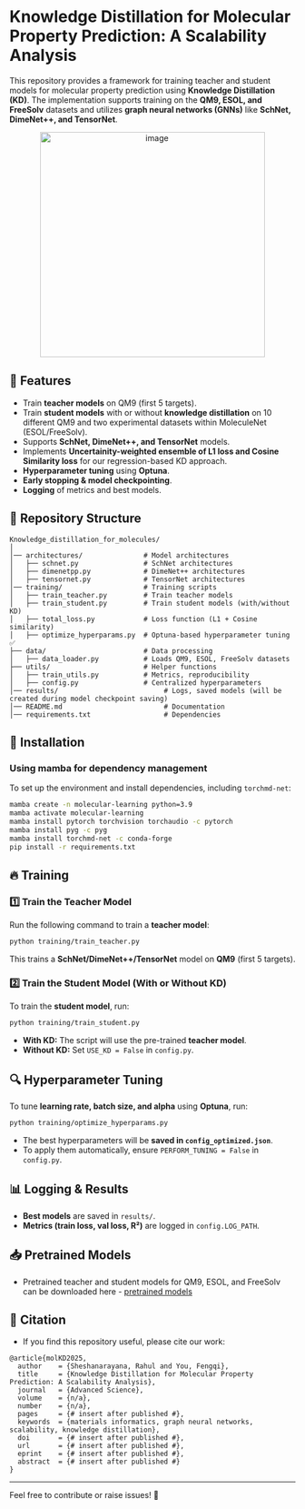 # Knowledge Distillation for Molecular Property Prediction: A Scalability Analysis

This repository provides a framework for training teacher and student models for molecular property prediction using **Knowledge Distillation (KD)**. The implementation supports training on the **QM9, ESOL, and FreeSolv** datasets and utilizes **graph neural networks (GNNs)** like **SchNet, DimeNet++, and TensorNet**.

<p align="center">
  <img width="396" alt="image" src="https://github.com/user-attachments/assets/c08ad6dc-22bf-4f2f-bfce-b1d43172b6ce" />
</p>

## 📌 Features
- Train **teacher models** on QM9 (first 5 targets).
- Train **student models** with or without **knowledge distillation** on 10 different QM9 and two experimental datasets within MoleculeNet (ESOL/FreeSolv).
- Supports **SchNet, DimeNet++, and TensorNet** models.
- Implements **Uncertainity-weighted ensemble of L1 loss and Cosine Similarity loss** for our regression-based KD approach.
- **Hyperparameter tuning** using **Optuna**.
- **Early stopping & model checkpointing**.
- **Logging** of metrics and best models.

## 📂 Repository Structure
```
Knowledge_distillation_for_molecules/
│ 
│── architectures/               # Model architectures
│   ├── schnet.py                # SchNet architectures
│   ├── dimenetpp.py             # DimeNet++ architectures
│   ├── tensornet.py             # TensorNet architectures
│── training/                    # Training scripts
│   ├── train_teacher.py         # Train teacher models
│   ├── train_student.py         # Train student models (with/without KD)
│   ├── total_loss.py            # Loss function (L1 + Cosine similarity)
│   ├── optimize_hyperparams.py  # Optuna-based hyperparameter tuning  ✅
├── data/                        # Data processing
│   ├── data_loader.py           # Loads QM9, ESOL, FreeSolv datasets
├── utils/                       # Helper functions
│   ├── train_utils.py           # Metrics, reproducibility
│   ├── config.py                # Centralized hyperparameters
│── results/                          # Logs, saved models (will be created during model checkpoint saving)
│── README.md                         # Documentation
│── requirements.txt                  # Dependencies
```

## 🚀 Installation

### **Using mamba for dependency management**
To set up the environment and install dependencies, including `torchmd-net`:

```bash
mamba create -n molecular-learning python=3.9
mamba activate molecular-learning
mamba install pytorch torchvision torchaudio -c pytorch
mamba install pyg -c pyg
mamba install torchmd-net -c conda-forge
pip install -r requirements.txt
```

## 🔥 Training
### **1️⃣ Train the Teacher Model**
Run the following command to train a **teacher model**:
```bash
python training/train_teacher.py
```
This trains a **SchNet/DimeNet++/TensorNet** model on **QM9** (first 5 targets).

### **2️⃣ Train the Student Model (With or Without KD)**
To train the **student model**, run:
```bash
python training/train_student.py
```
- **With KD:** The script will use the pre-trained **teacher model**.
- **Without KD:** Set `USE_KD = False` in `config.py`.

## 🔍 Hyperparameter Tuning
To tune **learning rate, batch size, and alpha** using **Optuna**, run:
```bash
python training/optimize_hyperparams.py
```
- The best hyperparameters will be **saved in `config_optimized.json`**.
- To apply them automatically, ensure `PERFORM_TUNING = False` in `config.py`.

## 📊 Logging & Results
- **Best models** are saved in `results/`.
- **Metrics (train loss, val loss, R²)** are logged in `config.LOG_PATH`.

## 📥 Pretrained Models
- Pretrained teacher and student models for QM9, ESOL, and FreeSolv can be downloaded here - [pretrained models](https://drive.google.com/drive/folders/1k_N6Cswk57DlxprMFuArh-oaxTz_V-xi?usp=sharing)

## 📜 Citation
- If you find this repository useful, please cite our work:
  
```
@article{molKD2025,
  author    = {Sheshanarayana, Rahul and You, Fengqi},
  title     = {Knowledge Distillation for Molecular Property Prediction: A Scalability Analysis},
  journal   = {Advanced Science},
  volume    = {n/a},
  number    = {n/a},
  pages     = {# insert after published #},
  keywords  = {materials informatics, graph neural networks, scalability, knowledge distillation},
  doi       = {# insert after published #},
  url       = {# insert after published #},
  eprint    = {# insert after published #},
  abstract  = {# insert after published #}
}
```
---

Feel free to contribute or raise issues! 🚀
